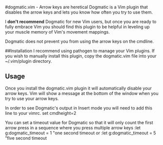 #dogmatic.vim - Arrow keys are heretical
Dogmatic is a Vim plugin that disables the arrow keys and lets you know how
often you try to use them.

I __don't recommend__ Dogmatic for new Vim users, but once you are ready to
fully embrace Vim you should find this plugin to be helpful in leveling up
your muscle memory of Vim's movement mappings.

Dogmatic does not prevent you from using the arrow keys on the cmdline.

##Installation
I recommend using pathogen to manage your Vim plugins.  If you wish to manually
install this plugin, copy the dogmatic.vim file into your ~/.vim/plugin
directory.

## Usage
Once you install the dogmatic.vim plugin it will automatically disable your
arrow keys. Vim will show a message at the bottom of the window when you try to
use your arrow keys.

In order to see Dogmatic's output in Insert mode you will need to add this line to your vimrc.
    set cmdheight=2

You can set a timeout value for Dogmatic so that it will only count the first arrow press in a sequence where you press multiple arrow keys
    :let g:dogmatic_timeout = 1   "one second timeout
or
    :let g:dogmatic_timeout = 5   "five second timeout
